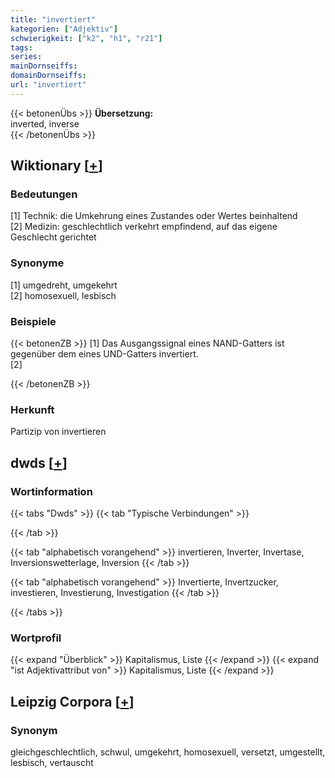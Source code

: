 ```yaml
---
title: "invertiert"
kategorien: ["Adjektiv"]
schwierigkeit: ["k2", "h1", "r21"]
tags:
series:
mainDornseiffs:
domainDornseiffs:
url: "invertiert"
---
```


{{< betonenÜbs >}}
**Übersetzung:**  
inverted, inverse  
{{< /betonenÜbs >}}

## Wiktionary [[+](https://de.wiktionary.org/wiki/invertiert)]

### Bedeutungen
[1] Technik: die Umkehrung eines Zustandes oder Wertes beinhaltend  
[2] Medizin: geschlechtlich verkehrt empfindend, auf das eigene Geschlecht gerichtet  

### Synonyme
[1] umgedreht, umgekehrt  
[2] homosexuell, lesbisch  

### Beispiele
{{< betonenZB >}}
[1] Das Ausgangssignal eines NAND-Gatters ist gegenüber dem eines UND-Gatters invertiert.  
[2]  

{{< /betonenZB >}}
### Herkunft
Partizip von invertieren  



## dwds [[+](https://www.dwds.de/wb/invertiert)]

### Wortinformation
{{< tabs "Dwds" >}}
{{< tab "Typische Verbindungen" >}}

{{< /tab >}}

{{< tab "alphabetisch vorangehend" >}}
invertieren, Inverter, Invertase, Inversionswetterlage, Inversion
{{< /tab >}}

{{< tab "alphabetisch vorangehend" >}}
Invertierte, Invertzucker, investieren, Investierung, Investigation
{{< /tab >}}

{{< /tabs >}}

### Wortprofil
{{< expand "Überblick" >}} Kapitalismus, Liste {{< /expand >}}
{{< expand "ist Adjektivattribut von" >}} Kapitalismus, Liste {{< /expand >}}

## Leipzig Corpora [[+](https://corpora.uni-leipzig.de/en/res?word=invertiert&corpusId=deu_newscrawl-public_2018)]


### Synonym
gleichgeschlechtlich, schwul, umgekehrt, homosexuell, versetzt, umgestellt, lesbisch, vertauscht


